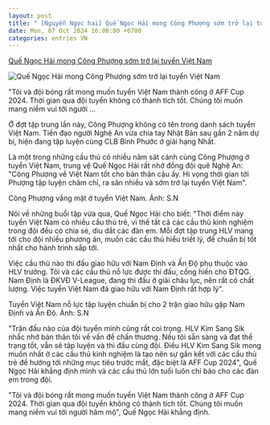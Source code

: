 ```yaml
---
layout: post
title: " [Nguyễn Ngọc hai] Quế Ngọc Hải mong Công Phượng sớm trở lại tuyển Việt Nam"
date: Mon, 07 Oct 2024 16:00:00 +0700
categories: entries VN
---
```

[Quế Ngọc Hải mong Công Phượng sớm trở lại tuyển Việt Nam](https://vietnamnet.vn/que-ngoc-hai-mong-cong-phuong-som-tro-lai-tuyen-viet-nam-2329674.html)

![Quế Ngọc Hải mong Công Phượng sớm trở lại tuyển Việt Nam](https://static-images.vnncdn.net/vps_images_publish/000001/000003/2024/10/7/tuyen-viet-nam-que-ngoc-hai-nho-cong-phuong-19586.jpg?width=0&s=Jyf3vbiD32PFhL-0l7lJ-Q)

"Tôi và đội bóng rất mong muốn tuyển Việt Nam thành công ở AFF Cup 2024. Thời gian qua đội tuyển không có thành tích tốt. Chúng tôi muốn mang niềm vui tới người ...

Ở đợt tập trung lần này, Công Phượng không có tên trong danh sách tuyển Việt Nam. Tiền đạo người Nghệ An vừa chia tay Nhật Bản sau gần 2 năm dự bị, hiện đang tập luyện cùng CLB Bình Phước ở giải hạng Nhất.

Là một trong những cầu thủ có nhiều năm sát cánh cùng Công Phượng ở tuyển Việt Nam, trung vệ Quế Ngọc Hải rất nhớ đồng đội quê Nghệ An: "Công Phượng về Việt Nam tốt cho bản thân cậu ấy. Hi vọng thời gian tới Phượng tập luyện chăm chỉ, ra sân nhiều và sớm trở lại tuyển Việt Nam".

Công Phượng vắng mặt ở tuyển Việt Nam. Ảnh: S.N

Nói về những buổi tập vừa qua, Quế Ngọc Hải cho biết: "Thời điểm này tuyển Việt Nam có nhiều cầu thủ trẻ, vì thế tất cả các cầu thủ kinh nghiệm trong đội đều có chia sẻ, dìu dắt các đàn em. Mỗi đợt tập trung HLV mang tới cho đội nhiều phương án, muốn các cầu thủ hiểu triết lý, để chuẩn bị tốt nhất cho hành trình sắp tới.

Việc cầu thủ nào thi đấu giao hữu với Nam Định và Ấn Độ phụ thuộc vào HLV trưởng. Tôi và các cầu thủ nỗ lực được thi đấu, cống hiến cho ĐTQG. Nam Định là ĐKVĐ V-League, đang thi đấu ở giải châu lục, nên rất có chất lượng. Việc tuyển Việt Nam đá giao hữu với Nam Định rất hợp lý".

Tuyển Việt Nam nỗ lực tập luyện chuẩn bị cho 2 trận giao hữu gặp Nam Định và Ấn Độ. Ảnh: S.N

"Trận đấu nào của đội tuyển mình cũng rất coi trọng. HLV Kim Sang Sik nhắc nhở bản thân tôi về vấn đề chấn thương. Nếu tôi sẵn sàng và đạt thể trạng tốt, vẫn sẽ tập luyện và thi đấu cùng đội. Điều HLV Kim Sang Sik mong muốn nhất ở các cầu thủ kinh nghiệm là tạo nên sự gắn kết với các cầu thủ trẻ để hướng tới những mục tiêu trước mắt, đặc biệt là AFF Cup 2024", Quế Ngọc Hải khẳng định mình và các cầu thủ lớn tuổi luôn chỉ bảo cho các đàn em trong đội.

"Tôi và đội bóng rất mong muốn tuyển Việt Nam thành công ở AFF Cup 2024. Thời gian qua đội tuyển không có thành tích tốt. Chúng tôi muốn mang niềm vui tới người hâm mộ", Quế Ngọc Hải khẳng định.

